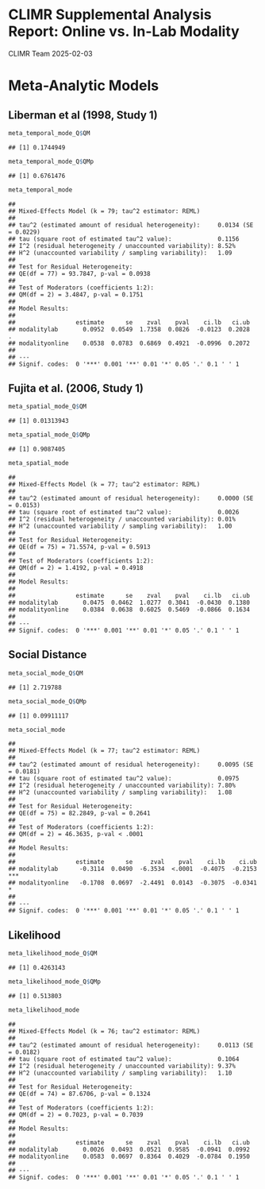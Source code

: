 CLIMR Supplemental Analysis Report: Online vs. In-Lab Modality
================
CLIMR Team
2025-02-03

# Meta-Analytic Models

## Liberman et al (1998, Study 1)

``` r
meta_temporal_mode_Q$QM
```

    ## [1] 0.1744949

``` r
meta_temporal_mode_Q$QMp
```

    ## [1] 0.6761476

``` r
meta_temporal_mode
```

    ## 
    ## Mixed-Effects Model (k = 79; tau^2 estimator: REML)
    ## 
    ## tau^2 (estimated amount of residual heterogeneity):     0.0134 (SE = 0.0229)
    ## tau (square root of estimated tau^2 value):             0.1156
    ## I^2 (residual heterogeneity / unaccounted variability): 8.52%
    ## H^2 (unaccounted variability / sampling variability):   1.09
    ## 
    ## Test for Residual Heterogeneity:
    ## QE(df = 77) = 93.7847, p-val = 0.0938
    ## 
    ## Test of Moderators (coefficients 1:2):
    ## QM(df = 2) = 3.4847, p-val = 0.1751
    ## 
    ## Model Results:
    ## 
    ##                 estimate      se    zval    pval    ci.lb   ci.ub    
    ## modalitylab       0.0952  0.0549  1.7358  0.0826  -0.0123  0.2028  . 
    ## modalityonline    0.0538  0.0783  0.6869  0.4921  -0.0996  0.2072    
    ## 
    ## ---
    ## Signif. codes:  0 '***' 0.001 '**' 0.01 '*' 0.05 '.' 0.1 ' ' 1

## Fujita et al. (2006, Study 1)

``` r
meta_spatial_mode_Q$QM
```

    ## [1] 0.01313943

``` r
meta_spatial_mode_Q$QMp
```

    ## [1] 0.9087405

``` r
meta_spatial_mode
```

    ## 
    ## Mixed-Effects Model (k = 77; tau^2 estimator: REML)
    ## 
    ## tau^2 (estimated amount of residual heterogeneity):     0.0000 (SE = 0.0153)
    ## tau (square root of estimated tau^2 value):             0.0026
    ## I^2 (residual heterogeneity / unaccounted variability): 0.01%
    ## H^2 (unaccounted variability / sampling variability):   1.00
    ## 
    ## Test for Residual Heterogeneity:
    ## QE(df = 75) = 71.5574, p-val = 0.5913
    ## 
    ## Test of Moderators (coefficients 1:2):
    ## QM(df = 2) = 1.4192, p-val = 0.4918
    ## 
    ## Model Results:
    ## 
    ##                 estimate      se    zval    pval    ci.lb   ci.ub    
    ## modalitylab       0.0475  0.0462  1.0277  0.3041  -0.0430  0.1380    
    ## modalityonline    0.0384  0.0638  0.6025  0.5469  -0.0866  0.1634    
    ## 
    ## ---
    ## Signif. codes:  0 '***' 0.001 '**' 0.01 '*' 0.05 '.' 0.1 ' ' 1

## Social Distance

``` r
meta_social_mode_Q$QM
```

    ## [1] 2.719788

``` r
meta_social_mode_Q$QMp
```

    ## [1] 0.09911117

``` r
meta_social_mode
```

    ## 
    ## Mixed-Effects Model (k = 77; tau^2 estimator: REML)
    ## 
    ## tau^2 (estimated amount of residual heterogeneity):     0.0095 (SE = 0.0181)
    ## tau (square root of estimated tau^2 value):             0.0975
    ## I^2 (residual heterogeneity / unaccounted variability): 7.80%
    ## H^2 (unaccounted variability / sampling variability):   1.08
    ## 
    ## Test for Residual Heterogeneity:
    ## QE(df = 75) = 82.2849, p-val = 0.2641
    ## 
    ## Test of Moderators (coefficients 1:2):
    ## QM(df = 2) = 46.3635, p-val < .0001
    ## 
    ## Model Results:
    ## 
    ##                 estimate      se     zval    pval    ci.lb    ci.ub      
    ## modalitylab      -0.3114  0.0490  -6.3534  <.0001  -0.4075  -0.2153  *** 
    ## modalityonline   -0.1708  0.0697  -2.4491  0.0143  -0.3075  -0.0341    * 
    ## 
    ## ---
    ## Signif. codes:  0 '***' 0.001 '**' 0.01 '*' 0.05 '.' 0.1 ' ' 1

## Likelihood

``` r
meta_likelihood_mode_Q$QM
```

    ## [1] 0.4263143

``` r
meta_likelihood_mode_Q$QMp
```

    ## [1] 0.513803

``` r
meta_likelihood_mode
```

    ## 
    ## Mixed-Effects Model (k = 76; tau^2 estimator: REML)
    ## 
    ## tau^2 (estimated amount of residual heterogeneity):     0.0113 (SE = 0.0182)
    ## tau (square root of estimated tau^2 value):             0.1064
    ## I^2 (residual heterogeneity / unaccounted variability): 9.37%
    ## H^2 (unaccounted variability / sampling variability):   1.10
    ## 
    ## Test for Residual Heterogeneity:
    ## QE(df = 74) = 87.6706, p-val = 0.1324
    ## 
    ## Test of Moderators (coefficients 1:2):
    ## QM(df = 2) = 0.7023, p-val = 0.7039
    ## 
    ## Model Results:
    ## 
    ##                 estimate      se    zval    pval    ci.lb   ci.ub    
    ## modalitylab       0.0026  0.0493  0.0521  0.9585  -0.0941  0.0992    
    ## modalityonline    0.0583  0.0697  0.8364  0.4029  -0.0784  0.1950    
    ## 
    ## ---
    ## Signif. codes:  0 '***' 0.001 '**' 0.01 '*' 0.05 '.' 0.1 ' ' 1

